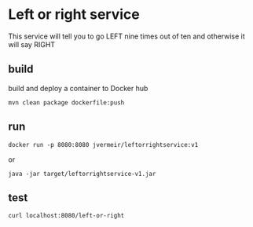 # Left or right service

This service will tell you to go LEFT nine times out of ten and otherwise it will say RIGHT

## build

build and deploy a container to Docker hub

    mvn clean package dockerfile:push
    
## run 

    docker run -p 8080:8080 jvermeir/leftorrightservice:v1
    
or 

    java -jar target/leftorrightservice-v1.jar
    
## test

    curl localhost:8080/left-or-right    
    